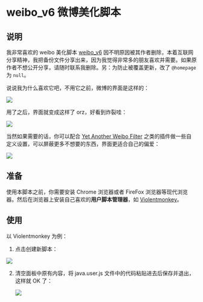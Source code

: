 # weibo_v6 微博美化脚本

## 说明

我非常喜欢的 weibo 美化脚本 [weibo_v6](https://userstyles.org/styles/106272/weibo-v6) 因不明原因被其作者删除，本着互联网分享精神，我把备份文件分享出来，因为我觉得非常多的朋友喜欢并需要。如果原作者不想公开分享，请随时联系我删除。另：为防止被覆盖更新，改了 `@homepage ` 为 `null`。

说说我为什么喜欢它吧，不用它之前，微博的界面是这样的：

![](https://i.loli.net/2019/01/17/5c40474a4d4ee.png)

用了之后，界面就变成这样了 orz，好看到炸裂哇：

![](https://i.loli.net/2019/01/17/5c4047a0904e6.png)

当然如果需要的话，你可以配合 [Yet Another Weibo Filter](https://tiansh.github.io/yawf/zh-cn.html) 之类的插件做一些自定义设置，可以屏蔽更多不想要的东西，界面更适合自己的偏爱：

![](https://i.loli.net/2019/01/17/5c4048a069b09.png)

## 准备

使用本脚本之前，你需要安装 Chrome 浏览器或者 FireFox 浏览器等现代浏览器。然后在浏览器上安装自己喜欢的**用户脚本管理器**，如 [Violentmonkey](https://violentmonkey.github.io/)。

## 使用

以 Violentmonkey 为例：

1. 点击创建新脚本：

![](https://i.loli.net/2019/01/17/5c404a1de61f7.png)

2. 清空面板中原有内容，将 java.user.js 文件中的代码粘贴进去后保存并退出，这样就 OK 了：

   ![](https://i.loli.net/2019/01/17/5c404cab0b8f9.png)